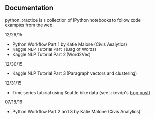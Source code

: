 Documentation
---
python_practice is a collection of IPython notebooks to follow code examples from the web.

12/29/15
- Python Workflow Part 1 by Katie Malone (Civis Analytics)
- Kaggle NLP Tutorial Part 1 (Bag of Words)
- Kaggle NLP Tutorial Part 2 (Word2Vec)

12/30/15
- Kaggle NLP Tutorial Part 3 (Paragraph vectors and clustering)
 
12/31/15
- Time series tutorial using Seattle bike data (see jakevdp's [blog post](http://jakevdp.github.io/blog/2014/06/10/is-seattle-really-seeing-an-uptick-in-cycling/))

07/18/16
- Python Workflow Part 2 and 3 by Katie Malone (Civis Analytics)